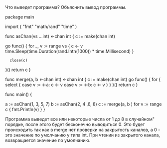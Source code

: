 Что выведет программа? Объяснить вывод программы.

package main
 
import (
    "fmt"
    "math/rand"
    "time"
)
 
func asChan(vs ...int) <-chan int {
   c := make(chan int)
 
   go func() {
       for _, v := range vs {
           c <- v
           time.Sleep(time.Duration(rand.Intn(1000)) * time.Millisecond)
      }
 
      close(c)
  }()
  return c
}
 
func merge(a, b <-chan int) <-chan int {
   c := make(chan int)
   go func() {
       for {
           select {
               case v := <-a:
                   c <- v
              case v := <-b:
                   c <- v
           }
      }
   }()
 return c
}
 
func main() {
 
   a := asChan(1, 3, 5, 7)
   b := asChan(2, 4 ,6, 8)
   c := merge(a, b )
   for v := range c {
       fmt.Println(v)
   }
}

Программа выведет все или некоторые числа от 1 до 8 в случайном" порядке, после этого будет бесконечно выводиться 0.
Это будет происходить так как в merge нет проверки на закрытость каналов, а 0 - это значение по умолчанию у типа int.
При чтении из закрытого канала, возвращается значение по умолчанию.
